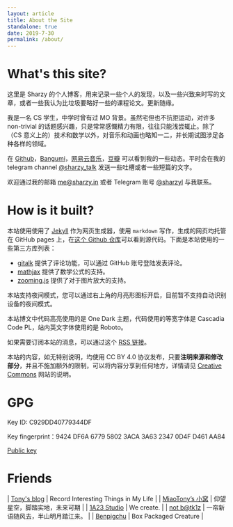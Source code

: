 ```yaml
---
layout: article
title: About the Site
standalone: true
date: 2019-7-30
permalink: /about/
---
```


# What's this site?

这里是 Sharzy 的个人博客，用来记录一些个人的发现，以及一些兴致来时写的文章，或者一些我认为比垃圾要略好一些的课程论文。更新随缘。

我是一名 CS 学生，中学时曾有过 MO 背景。虽然宅但也不抗拒运动，对许多 non-trivial 的话题感兴趣，只是常常感慨精力有限，往往只能浅尝辄止。除了（CS 意义上的）技术和数学以外，对音乐和动画也略知一二，并长期试图涉足各种各样的领域。

在  [Github](https://github.com/SharzyL)，[Bangumi](https://bgm.tv/user/sharzy)，[网易云音乐](https://music.163.com/#/user/home?id=91540849)，[豆瓣](https://www.douban.com/people/sharzy/) 可以看到我的一些动态。平时会在我的 telegram channel [@sharzy_talk](https://t.me/sharzy_talk) 发送一些吐槽或者一些短篇的文字。

欢迎通过我的邮箱 [me@sharzy.in](mailto:me@sharzy.in) 或者 Telegram 账号 [@sharzyl](https://t.me/sharzyl) 与我联系。

# How is it built?

本站使用使用了 [Jekyll](https://jekyllrb.com) 作为网页生成器，使用 `markdown` 写作，生成的网页均托管在 GitHub pages 上，在[这个 Github 仓库](https://github.com/SharzyL/SharzyL.github.io/tree/source)可以看到源代码。下面是本站使用的一些第三方库列表：

- [gitalk](https://github.com/gitalk/gitalk) 提供了评论功能，可以通过 GitHub 账号登陆发表评论。
- [mathjax](https://www.mathjax.org/) 提供了数学公式的支持。
- [zooming.js](https://desmonding.me/zooming/) 提供了对于图片放大的支持。

本站支持夜间模式，您可以通过右上角的月亮形图标开启，目前暂不支持自动识别设备的夜间模式。

本站博文中代码高亮使用的是 One Dark 主题，代码使用的等宽字体是 Cascadia Code PL，站内英文字体使用的是 Roboto。

如果需要订阅本站的消息，可以通过这个 [RSS 链接](/feed.xml)。

本站的内容，如无特别说明，均使用 CC BY 4.0 协议发布，只要**注明来源和修改部分**，并且不施加额外的限制，可以将内容分享到任何地方，详情请见 [Creative Commons](https://creativecommons.org/licenses/by/4.0/) 网站的说明。

# GPG

Key ID: C929DD40779344DF

Key fingerprint：9424 DF6A 6779 5802 3ACA  3A63 2347 0D4F D461 AA84

[Public key](/assets/gpg.txt)

# Friends

| [Tony's blog](https://fengtony686.github.io/) | Record Interesting Things in My Life |
| [MiaoTony’s 小窝](https://miaotony.xyz/) | 仰望星空，脚踏实地，未来可期 |
| [1A23 Studio](https://1a23.com/) | We create. | 
| [not b@tk1z](https://blog.batkiz.com/) | 一帘新语随风去，半山明月踏江来。 |
| [Benpigchu](https://benpigchu.com/) | Box Packaged Creature |

